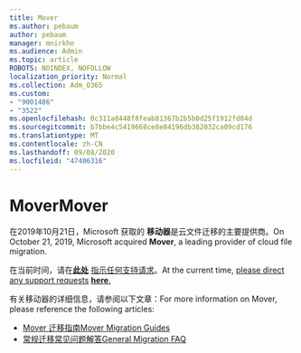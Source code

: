 ```yaml
---
title: Mover
ms.author: pebaum
author: pebaum
manager: mnirkhe
ms.audience: Admin
ms.topic: article
ROBOTS: NOINDEX, NOFOLLOW
localization_priority: Normal
ms.collection: Adm_O365
ms.custom:
- "9001486"
- "3522"
ms.openlocfilehash: 0c311a8448f8feab81367b2b5b0d25f1912fd84d
ms.sourcegitcommit: b7bbe4c5419668ce8e84196db382032ca09cd176
ms.translationtype: MT
ms.contentlocale: zh-CN
ms.lasthandoff: 09/08/2020
ms.locfileid: "47406316"
---
```

# <a name="mover"></a><span data-ttu-id="8126e-102">Mover</span><span class="sxs-lookup"><span data-stu-id="8126e-102">Mover</span></span>

<span data-ttu-id="8126e-103">在2019年10月21日，Microsoft 获取的  **移动器**是云文件迁移的主要提供商。</span><span class="sxs-lookup"><span data-stu-id="8126e-103">On October 21, 2019, Microsoft acquired  **Mover**, a leading provider of cloud file migration.</span></span>

<span data-ttu-id="8126e-104">在当前时间，请在[**此处**](https://support.microsoft.com/supportforbusiness/productselection?sapId=c3fa6eba-e1f0-0715-4519-94a9740c5f2c) [指示任何支持请求](https://support.microsoft.com/supportforbusiness/productselection?sapId=c3fa6eba-e1f0-0715-4519-94a9740c5f2c)。</span><span class="sxs-lookup"><span data-stu-id="8126e-104">At the current time,  [please direct any support requests](https://support.microsoft.com/supportforbusiness/productselection?sapId=c3fa6eba-e1f0-0715-4519-94a9740c5f2c) [**here**.](https://support.microsoft.com/supportforbusiness/productselection?sapId=c3fa6eba-e1f0-0715-4519-94a9740c5f2c)</span></span>  

<span data-ttu-id="8126e-105">有关移动器的详细信息，请参阅以下文章：</span><span class="sxs-lookup"><span data-stu-id="8126e-105">For more information on Mover, please reference the following articles:</span></span>

- [<span data-ttu-id="8126e-106">Mover 迁移指南</span><span class="sxs-lookup"><span data-stu-id="8126e-106">Mover Migration Guides</span></span>](https://mover.io/guides/)
- [<span data-ttu-id="8126e-107">常规迁移常见问题解答</span><span class="sxs-lookup"><span data-stu-id="8126e-107">General Migration FAQ</span></span>](https://mover.io/guides/general/)